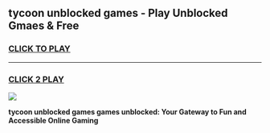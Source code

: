 
## tycoon unblocked games - Play Unblocked Gmaes & Free
<h3>
<a href="https://news.freeplayer.one?title=tycoon_unblocked_games&ref=23F">CLICK TO PLAY</a></h3>
<hr>

<h3>
<a href="https://news.freeplayer.one?title=tycoon_unblocked_games&ref=23F">CLICK 2 PLAY</a>
  
</h3>

<a href="https://news.freeplayer.one?title=tycoon_unblocked_games&ref=23F/"><img src="https://clearcache.store/games.png"></a>


**tycoon unblocked games games unblocked: Your Gateway to Fun and Accessible Online Gaming**
